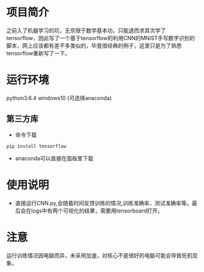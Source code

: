 # 项目简介
之前入了机器学习的坑，无奈限于数学基本功，只能退而求其次学了tensorflow，因此写了一个基于tensorflow的利用CNN的MNIST手写数字识别的脚本，网上应该都有差不多类似的，毕竟很经典的例子，这里只是为了熟悉tensorflow重新写了一下。


  
# 运行环境
python3.6.4 windows10 (可选择anaconda)

## 第三方库
* 命令下载
```
pip install tensorflow
```
* anaconda可以直接在面板里下载

# 使用说明
* 直接运行CNN.py,会随着时间反馈训练的情况,训练准确率，测试准确率等。最后会在logs中有两个可视化的结果，需要用tensorboard打开。

# 注意
运行训练情况因电脑而异，未采用加速，对核心不是很好的电脑可能会导致死机现象。

